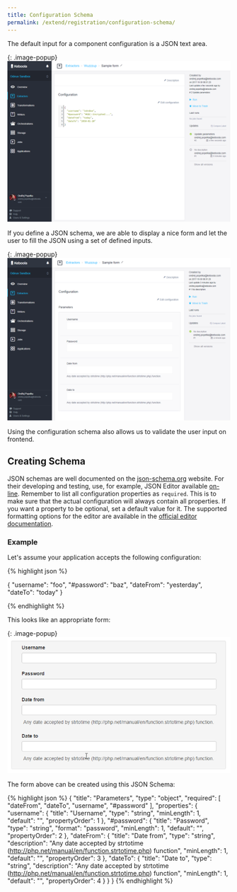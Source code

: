 ```yaml
---
title: Configuration Schema
permalink: /extend/registration/configuration-schema/
---
```


The default input for a component configuration is a JSON text area.

{: .image-popup}
![Generic configuration screenshot](/extend/registration/configuration.png)

If you define a JSON schema, we are able to display a nice form and
let the user to fill the JSON using a set of defined inputs.

{: .image-popup}
![Configuration schema](/extend/registration/configuration-schema.png)

Using the configuration schema also allows us to validate the user input on frontend.

## Creating Schema

JSON schemas are well documented on the [json-schema.org](http://json-schema.org/) website. For their developing and testing,
use, for example, JSON Editor available [on-line](http://jeremydorn.com/json-editor/).
Remember to list all configuration properties as `required`.
This is to make sure that the actual configuration will always contain all properties.
If you want a property to be optional, set a default value for it. The supported formatting options for
the editor are available in the [official editor documentation](https://github.com/jdorn/json-editor#format).

### Example

Let's assume your application accepts the following configuration:

{% highlight json %}

{
    "username": "foo",
    "#password": "baz",
    "dateFrom": "yesterday",
    "dateTo": "today"
}

{% endhighlight %}

This looks like an appropriate form:

{: .image-popup}
![Configuration form](/extend/registration/form.png)

The form above can be created using this JSON Schema:

{% highlight json %}
{
	"title": "Parameters",
	"type": "object",
	"required": [
		"dateFrom",
		"dateTo",
		"username",
		"#password"
	],
	"properties": {
		"username": {
			"title": "Username",
			"type": "string",
			"minLength": 1,
			"default": "",
			"propertyOrder": 1
		},
		"#password": {
			"title": "Password",
			"type": "string",
			"format": "password",
			"minLength": 1,
			"default": "",
			"propertyOrder": 2
		},
		"dateFrom": {
			"title": "Date from",
			"type": "string",
			"description": "Any date accepted by strtotime (http://php.net/manual/en/function.strtotime.php) function",
			"minLength": 1,
			"default": "",
			"propertyOrder": 3
		},
		"dateTo": {
			"title": "Date to",
			"type": "string",
			"description": "Any date accepted by strtotime (http://php.net/manual/en/function.strtotime.php) function",
			"minLength": 1,
			"default": "",
			"propertyOrder": 4
		}
	}
}
{% endhighlight %}

